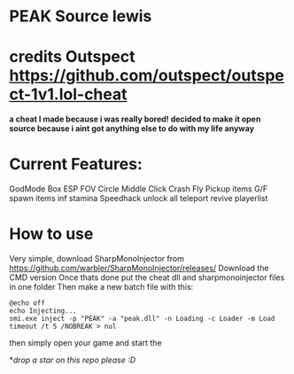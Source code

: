 # PEAK Source lewis

# credits Outspect https://github.com/outspect/outspect-1v1.lol-cheat

**a cheat I made because i was really bored! decided to make it open source because i aint got anything else to do with my life anyway**

# Current Features:
GodMode
Box ESP
FOV Circle
Middle Click Crash
Fly Pickup items G/F
spawn items
inf stamina
Speedhack
unlock all
teleport
revive
playerlist

# How to use
Very simple, download SharpMonoInjector from https://github.com/warbler/SharpMonoInjector/releases/
Download the CMD version
Once thats done put the cheat dll and sharpmonoinjector files in one folder
Then make a new batch file with this: 
```
@echo off
echo Injecting...
smi.exe inject -p "PEAK" -a "peak.dll" -n Loading -c Loader -m Load
timeout /t 5 /NOBREAK > nul
```

then simply open your game and start the 

**drop a star on this repo please :D*
